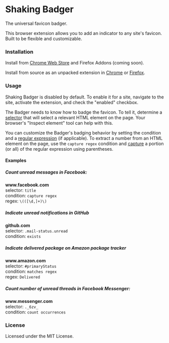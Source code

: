 # Shaking Badger

The universal favicon badger.

This browser extension allows you to add an indicator to any site's favicon. Built to be flexible and customizable.

### Installation

Install from [Chrome Web Store](https://chrome.google.com/webstore/detail/shaking-badger/gafjecdpjgeeapalfnbdlpjmcojmpjjg) and Firefox Addons (coming soon).

Install from source as an unpacked extension in [Chrome](https://developer.chrome.com/extensions/getstarted#unpacked) or [Firefox](https://extensionworkshop.com/documentation/develop/temporary-installation-in-firefox/).

### Usage

Shaking Badger is disabled by default. To enable it for a site, navigate to the site, activate the extension, and check the "enabled" checkbox.

The Badger needs to know how to badge the favicon. To tell it, determine a [selector](https://developer.mozilla.org/en-US/docs/Web/API/Document/querySelectorAll) that will select a relevant HTML element on the page. Your browser's "Inspect element" tool can help with this.

You can customize the Badger's badging behavior by setting the condition and a [regular expression](https://developer.mozilla.org/en-US/docs/Web/JavaScript/Guide/Regular_Expressions) (if applicable). To extract a number from an HTML element on the page, use the `capture regex` condition and [capture](https://developer.mozilla.org/en-US/docs/Web/JavaScript/Guide/Regular_Expressions/Cheatsheet#Groups_and_ranges) a portion (or all) of the regular expression using parentheses.

#### Examples

##### Count unread messages in Facebook:
**w<span>ww.facebook.com**  
selector: `title`  
condition: `capture regex`  
regex: `\(([\d,]+)\)`

##### Indicate unread notifications in GitHub
**github.com**  
selector: `.mail-status.unread`  
condition: `exists`

##### Indicate delivered package on Amazon package tracker
**w<span>ww.amazon.com**  
selector: `#primaryStatus`  
condition: `matches regex`  
regex: `Delivered`

##### Count number of unread threads in Facebook Messenger:
**w<span>ww.messenger.com**  
selector: `._6zv_`  
condition: `count occurrences`

### License

Licensed under the MIT License.
